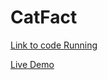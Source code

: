 # CatFact

[Link to code Running](https://pet-fact.netlify.app)

<a href="https://pet-fact.netlify.app" target="_blank">Live Demo</a>

